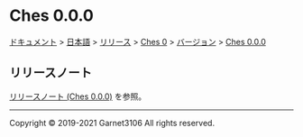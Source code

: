 # Ches 0.0.0

[ドキュメント](../../../../../index.md) > [日本語](../../../../index.md) > [リリース](../../../index.md) > [Ches 0](../../index.md) > [バージョン](../index.md) > [Ches 0.0.0](./index.md)

## リリースノート

[リリースノート (Ches 0.0.0)](./note/index.md) を参照。

---

Copyright © 2019-2021 Garnet3106 All rights reserved.
